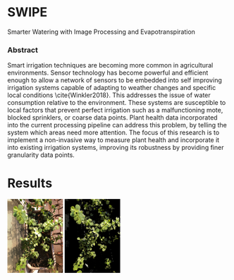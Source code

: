 # SWIPE
Smarter Watering with Image Processing and Evapotranspiration

### Abstract
Smart irrigation techniques are becoming more common in agricultural environments. Sensor technology has become powerful and efficient enough to allow a network of sensors to be embedded into self improving irrigation systems capable of adapting to weather changes and specific local conditions \cite{Winkler2018}. This addresses the issue of water consumption relative to the environment. These systems are susceptible to local factors that prevent perfect irrigation such as a malfunctioning mote, blocked sprinklers, or coarse data points. Plant health data incorporated into the current processing pipeline can address this problem, by telling the system which areas need more attention. The focus of this research is to implement a non-invasive way to measure plant health and incorporate it into existing irrigation systems, improving its robustness by providing finer granularity data points.

# Results

<img src="/colorspace/results/succulent/IMG_3815.jpg" alt="Raw Cell Phone Input" width="25%"/>
<img src="/colorspace/results/succulent/b30.jpg" alt="Color Processed Output" width="25%"/>

